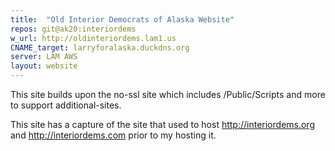 ```yaml
---
title:  "Old Interior Democrats of Alaska Website"
repos: git@ak20:interiordems
w_url: http://oldinteriordems.lam1.us
CNAME_target: larryforalaska.duckdns.org
server: LAM AWS
layout: website
---
```


This site builds upon the no-ssl site which includes /Public/Scripts and
more to support additional-sites.

This site has a capture of the site that used to host http://interiordems.org and http://interiordems.com prior to my hosting it.

